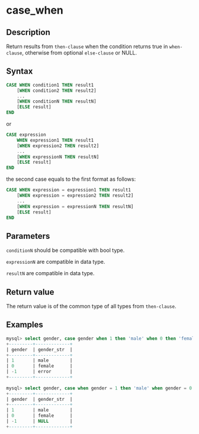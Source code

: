 # case_when

## Description

Return results from `then-clause` when the condition returns true in `when-clause`, otherwise from optional `else-clause` or NULL.

## Syntax

```SQL
CASE WHEN condition1 THEN result1
    [WHEN condition2 THEN result2]
    ...
    [WHEN conditionN THEN resultN]
    [ELSE result]
END
```
or
```SQL
CASE expression
    WHEN expression1 THEN result1
    [WHEN expression2 THEN result2]
    ...
    [WHEN expressionN THEN resultN]
    [ELSE result]
END
```
the second case equals to the first format as follows:

```SQL
CASE WHEN expression = expression1 THEN result1
    [WHEN expression = expression2 THEN result2]
    ...
    [WHEN expression = expressionN THEN resultN]
    [ELSE result]
END
```


## Parameters

`conditionN` should be compatible with bool type.

`expressionN` are compatible in data type.

`resultN` are compatible in data type.

## Return value

The return value is of the common type of all types from `then-clause`.

## Examples

```SQL
mysql> select gender, case gender when 1 then 'male' when 0 then 'female' else 'error' end gender_str from test;
+---------+-------------+
| gender  | gender_str  |
+---------+-------------+
| 1       | male        |
| 0       | female      |
| -1      | error       |
+---------+-------------+
 
mysql> select gender, case when gender = 1 then 'male' when gender = 0 then 'female' end gender_str from test;
+---------+-------------+
| gender  | gender_str  |
+---------+-------------+
| 1       | male        |
| 0       | female      |
| -1      | NULL        |
+---------+-------------+
```
